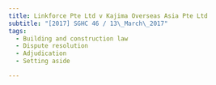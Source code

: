 ```yaml
---
title: Linkforce Pte Ltd v Kajima Overseas Asia Pte Ltd 
subtitle: "[2017] SGHC 46 / 13\_March\_2017"
tags:
  - Building and construction law
  - Dispute resolution
  - Adjudication
  - Setting aside

---
```


